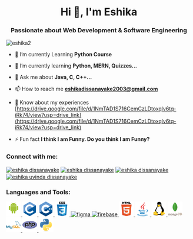 <h1 align="center">Hi 👋, I'm Eshika</h1>

<!--![photo_2025-03-16_19-35-20](https://github.com/user-attachments/assets/b84dac73-40fe-4d0d-b192-a7a48fe2b6cd)
-->
<h3 align="center">Passionate about Web Development & Software Engineering</h3>

<p align="left"> <img src="https://komarev.com/ghpvc/?username=eshika2&label=Profile%20views&color=0e75b6&style=flat" alt="eshika2" /> </p>

- 🔭 I’m currently Learning **Python Course**

- 🌱 I’m currently learning **Python, MERN, Quizzes...**

- 💬 Ask me about **Java, C, C++...**

- 📫 How to reach me **eshikadissanayake2003@gmail.com**

- 📄 Know about my experiences [https://drive.google.com/file/d/1NmTAD1S716CemCzLDtoxqlv6tq-iRk74/view?usp=drive_link](https://drive.google.com/file/d/1NmTAD1S716CemCzLDtoxqlv6tq-iRk74/view?usp=drive_link)

- ⚡ Fun fact **I think I am Funny. Do you think I am Funny?**

<h3 align="left">Connect with me:</h3>
<p align="left">
<a href="https://linkedin.com/in/eshika dissanayake" target="blank"><img align="center" src="https://raw.githubusercontent.com/rahuldkjain/github-profile-readme-generator/master/src/images/icons/Social/linked-in-alt.svg" alt="eshika dissanayake" height="30" width="40" /></a>
<a href="https://fb.com/eshika dissanayake" target="blank"><img align="center" src="https://raw.githubusercontent.com/rahuldkjain/github-profile-readme-generator/master/src/images/icons/Social/facebook.svg" alt="eshika dissanayake" height="30" width="40" /></a>
<a href="https://instagram.com/eshika dissanayake" target="blank"><img align="center" src="https://raw.githubusercontent.com/rahuldkjain/github-profile-readme-generator/master/src/images/icons/Social/instagram.svg" alt="eshika dissanayake" height="30" width="40" /></a>
<a href="https://www.leetcode.com/eshika uvinda dissanayake" target="blank"><img align="center" src="https://raw.githubusercontent.com/rahuldkjain/github-profile-readme-generator/master/src/images/icons/Social/leet-code.svg" alt="eshika uvinda dissanayake" height="30" width="40" /></a>
</p>

<h3 align="left">Languages and Tools:</h3>
<p align="left"> <a href="https://developer.android.com" target="_blank" rel="noreferrer"> <img src="https://raw.githubusercontent.com/devicons/devicon/master/icons/android/android-original-wordmark.svg" alt="android" width="40" height="40"/> </a> <a href="https://www.cprogramming.com/" target="_blank" rel="noreferrer"> <img src="https://raw.githubusercontent.com/devicons/devicon/master/icons/c/c-original.svg" alt="c" width="40" height="40"/> </a> <a href="https://www.w3schools.com/cpp/" target="_blank" rel="noreferrer"> <img src="https://raw.githubusercontent.com/devicons/devicon/master/icons/cplusplus/cplusplus-original.svg" alt="cplusplus" width="40" height="40"/> </a> <a href="https://www.w3schools.com/css/" target="_blank" rel="noreferrer"> <img src="https://raw.githubusercontent.com/devicons/devicon/master/icons/css3/css3-original-wordmark.svg" alt="css3" width="40" height="40"/> </a> <a href="https://www.figma.com/" target="_blank" rel="noreferrer"> <img src="https://www.vectorlogo.zone/logos/figma/figma-icon.svg" alt="figma" width="40" height="40"/> </a> <a href="https://firebase.google.com/" target="_blank" rel="noreferrer"> <img src="https://www.vectorlogo.zone/logos/firebase/firebase-icon.svg" alt="firebase" width="40" height="40"/> </a> <a href="https://www.w3.org/html/" target="_blank" rel="noreferrer"> <img src="https://raw.githubusercontent.com/devicons/devicon/master/icons/html5/html5-original-wordmark.svg" alt="html5" width="40" height="40"/> </a> <a href="https://www.java.com" target="_blank" rel="noreferrer"> <img src="https://raw.githubusercontent.com/devicons/devicon/master/icons/java/java-original.svg" alt="java" width="40" height="40"/> </a> <a href="https://www.linux.org/" target="_blank" rel="noreferrer"> <img src="https://raw.githubusercontent.com/devicons/devicon/master/icons/linux/linux-original.svg" alt="linux" width="40" height="40"/> </a> <a href="https://www.mongodb.com/" target="_blank" rel="noreferrer"> <img src="https://raw.githubusercontent.com/devicons/devicon/master/icons/mongodb/mongodb-original-wordmark.svg" alt="mongodb" width="40" height="40"/> </a> <a href="https://www.mysql.com/" target="_blank" rel="noreferrer"> <img src="https://raw.githubusercontent.com/devicons/devicon/master/icons/mysql/mysql-original-wordmark.svg" alt="mysql" width="40" height="40"/> </a> <a href="https://www.php.net" target="_blank" rel="noreferrer"> <img src="https://raw.githubusercontent.com/devicons/devicon/master/icons/php/php-original.svg" alt="php" width="40" height="40"/> </a> <a href="https://www.python.org" target="_blank" rel="noreferrer"> <img src="https://raw.githubusercontent.com/devicons/devicon/master/icons/python/python-original.svg" alt="python" width="40" height="40"/> </a> </p>

<!--<p><img align="left" src="https://github-readme-stats.vercel.app/api/top-langs?username=eshika2&show_icons=true&locale=en&layout=compact" alt="eshika2" /></p>

<p>&nbsp;<img align="center" src="https://github-readme-stats.vercel.app/api?username=eshika2&show_icons=true&locale=en" alt="eshika2" /></p>

<p><img align="center" src="https://github-readme-streak-stats.herokuapp.com/?user=eshika2&" alt="eshika2" /></p>-->
